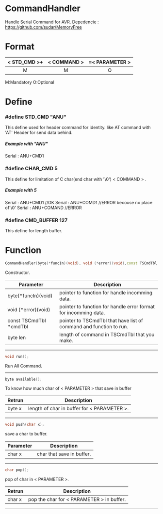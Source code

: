 CommandHandler
==============
Handle Serial Command for AVR.
Depedencie : https://github.com/sudar/MemoryFree

Format
======
| < STD_CMD >+ | < COMMAND > | =< PARAMETER > |
|:--------:|:-------:|:----------:|
|    M     |    M    |      O     |

M:Mandatory
O:Optional

Define 
======
### #define STD_CMD  "ANU"

This define used for header command for identity. like AT command with 'AT' Header for send data behind.

##### Example with "ANU"
Serial : ANU+CMD1

### #define CHAR_CMD		5

This define for limitation of C char(end char with '\0') < COMMAND > . 

##### Example with 5
Serial : ANU+CMD1   //OK
Serial : ANU+COMD1  //ERROR becouse no place of'\0'
Serial : ANU+COMAND //ERROR

### #define CMD_BUFFER		127

This define for length buffer.

Function
========
``` C++
CommandHandler(byte(*funcIn)(void), void (*error)(void),const TSCmdTbl *cmdTbl,byte len);
```
Constructor.

| Parameter | Description |
| --- | --- |
| byte(*funcIn)(void) | pointer to function for handle incomming data. |
| void (*error)(void) | pointer to function for handle error format for incomming data. |
| const TSCmdTbl *cmdTbl | pointer to TSCmdTbl that have list of command and function to run. |
| byte len | length of command in TSCmdTbl that you make. |

____

``` C++
void run();
```

Run All Command.

____

``` C++
byte available();
```
To know how  much char of < PARAMETER > that save in buffer

| Retrun | Description |
| --- | --- |
| byte x | length of char in buffer for < PARAMETER >. |

____

``` C++
void push(char x);
```
save a char to buffer.

| Parameter | Description |
| --- | --- |
| char x | char that save in buffer. |

____

``` C++
char pop();
```
pop of char in < PARAMETER >.

| Retrun | Description |
| --- | --- |
| char x | pop the char for < PARAMETER > in buffer. |

____
